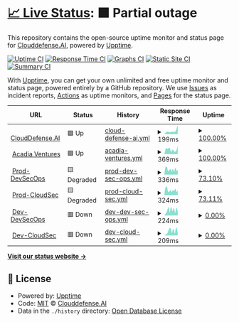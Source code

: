 # [📈 Live Status](https://Clouddefense.AI.github.io/upptime): <!--live status--> **🟧 Partial outage**

This repository contains the open-source uptime monitor and status page for [Clouddefense.AI](https://Clouddefense.AI.github.io/upptime), powered by [Upptime](https://github.com/upptime/upptime).

[![Uptime CI](https://github.com/Clouddefense.AI/upptime/workflows/Uptime%20CI/badge.svg)](https://github.com/Clouddefense.AI/upptime/actions?query=workflow%3A%22Uptime+CI%22)
[![Response Time CI](https://github.com/Clouddefense.AI/upptime/workflows/Response%20Time%20CI/badge.svg)](https://github.com/Clouddefense.AI/upptime/actions?query=workflow%3A%22Response+Time+CI%22)
[![Graphs CI](https://github.com/Clouddefense.AI/upptime/workflows/Graphs%20CI/badge.svg)](https://github.com/Clouddefense.AI/upptime/actions?query=workflow%3A%22Graphs+CI%22)
[![Static Site CI](https://github.com/Clouddefense.AI/upptime/workflows/Static%20Site%20CI/badge.svg)](https://github.com/Clouddefense.AI/upptime/actions?query=workflow%3A%22Static+Site+CI%22)
[![Summary CI](https://github.com/Clouddefense.AI/upptime/workflows/Summary%20CI/badge.svg)](https://github.com/Clouddefense.AI/upptime/actions?query=workflow%3A%22Summary+CI%22)

With [Upptime](https://upptime.js.org), you can get your own unlimited and free uptime monitor and status page, powered entirely by a GitHub repository. We use [Issues](https://github.com/Clouddefense.AI/upptime/issues) as incident reports, [Actions](https://github.com/Clouddefense.AI/upptime/actions) as uptime monitors, and [Pages](https://Clouddefense.AI.github.io/upptime) for the status page.

<!--start: status pages-->
<!-- This summary is generated by Upptime (https://github.com/upptime/upptime) -->
<!-- Do not edit this manually, your changes will be overwritten -->
<!-- prettier-ignore -->
| URL | Status | History | Response Time | Uptime |
| --- | ------ | ------- | ------------- | ------ |
| <img alt="" src="https://icons.duckduckgo.com/ip3/www.clouddefense.ai.ico" height="13"> [CloudDefense.AI](https://www.clouddefense.ai) | 🟩 Up | [cloud-defense-ai.yml](https://github.com/CloudDefenseAI/upptime/commits/HEAD/history/cloud-defense-ai.yml) | <details><summary><img alt="Response time graph" src="./graphs/cloud-defense-ai/response-time-week.png" height="20"> 199ms</summary><br><a href="https://upptime.clouddefenseai.com/history/cloud-defense-ai"><img alt="Response time 199" src="https://img.shields.io/endpoint?url=https%3A%2F%2Fraw.githubusercontent.com%2FCloudDefenseAI%2Fupptime%2FHEAD%2Fapi%2Fcloud-defense-ai%2Fresponse-time.json"></a><br><a href="https://upptime.clouddefenseai.com/history/cloud-defense-ai"><img alt="24-hour response time 253" src="https://img.shields.io/endpoint?url=https%3A%2F%2Fraw.githubusercontent.com%2FCloudDefenseAI%2Fupptime%2FHEAD%2Fapi%2Fcloud-defense-ai%2Fresponse-time-day.json"></a><br><a href="https://upptime.clouddefenseai.com/history/cloud-defense-ai"><img alt="7-day response time 199" src="https://img.shields.io/endpoint?url=https%3A%2F%2Fraw.githubusercontent.com%2FCloudDefenseAI%2Fupptime%2FHEAD%2Fapi%2Fcloud-defense-ai%2Fresponse-time-week.json"></a><br><a href="https://upptime.clouddefenseai.com/history/cloud-defense-ai"><img alt="30-day response time 199" src="https://img.shields.io/endpoint?url=https%3A%2F%2Fraw.githubusercontent.com%2FCloudDefenseAI%2Fupptime%2FHEAD%2Fapi%2Fcloud-defense-ai%2Fresponse-time-month.json"></a><br><a href="https://upptime.clouddefenseai.com/history/cloud-defense-ai"><img alt="1-year response time 199" src="https://img.shields.io/endpoint?url=https%3A%2F%2Fraw.githubusercontent.com%2FCloudDefenseAI%2Fupptime%2FHEAD%2Fapi%2Fcloud-defense-ai%2Fresponse-time-year.json"></a></details> | <details><summary><a href="https://upptime.clouddefenseai.com/history/cloud-defense-ai">100.00%</a></summary><a href="https://upptime.clouddefenseai.com/history/cloud-defense-ai"><img alt="All-time uptime 100.00%" src="https://img.shields.io/endpoint?url=https%3A%2F%2Fraw.githubusercontent.com%2FCloudDefenseAI%2Fupptime%2FHEAD%2Fapi%2Fcloud-defense-ai%2Fuptime.json"></a><br><a href="https://upptime.clouddefenseai.com/history/cloud-defense-ai"><img alt="24-hour uptime 100.00%" src="https://img.shields.io/endpoint?url=https%3A%2F%2Fraw.githubusercontent.com%2FCloudDefenseAI%2Fupptime%2FHEAD%2Fapi%2Fcloud-defense-ai%2Fuptime-day.json"></a><br><a href="https://upptime.clouddefenseai.com/history/cloud-defense-ai"><img alt="7-day uptime 100.00%" src="https://img.shields.io/endpoint?url=https%3A%2F%2Fraw.githubusercontent.com%2FCloudDefenseAI%2Fupptime%2FHEAD%2Fapi%2Fcloud-defense-ai%2Fuptime-week.json"></a><br><a href="https://upptime.clouddefenseai.com/history/cloud-defense-ai"><img alt="30-day uptime 100.00%" src="https://img.shields.io/endpoint?url=https%3A%2F%2Fraw.githubusercontent.com%2FCloudDefenseAI%2Fupptime%2FHEAD%2Fapi%2Fcloud-defense-ai%2Fuptime-month.json"></a><br><a href="https://upptime.clouddefenseai.com/history/cloud-defense-ai"><img alt="1-year uptime 100.00%" src="https://img.shields.io/endpoint?url=https%3A%2F%2Fraw.githubusercontent.com%2FCloudDefenseAI%2Fupptime%2FHEAD%2Fapi%2Fcloud-defense-ai%2Fuptime-year.json"></a></details>
| <img alt="" src="https://icons.duckduckgo.com/ip3/acadia.ventures.ico" height="13"> [Acadia Ventures](https://acadia.ventures) | 🟩 Up | [acadia-ventures.yml](https://github.com/CloudDefenseAI/upptime/commits/HEAD/history/acadia-ventures.yml) | <details><summary><img alt="Response time graph" src="./graphs/acadia-ventures/response-time-week.png" height="20"> 369ms</summary><br><a href="https://upptime.clouddefenseai.com/history/acadia-ventures"><img alt="Response time 369" src="https://img.shields.io/endpoint?url=https%3A%2F%2Fraw.githubusercontent.com%2FCloudDefenseAI%2Fupptime%2FHEAD%2Fapi%2Facadia-ventures%2Fresponse-time.json"></a><br><a href="https://upptime.clouddefenseai.com/history/acadia-ventures"><img alt="24-hour response time 356" src="https://img.shields.io/endpoint?url=https%3A%2F%2Fraw.githubusercontent.com%2FCloudDefenseAI%2Fupptime%2FHEAD%2Fapi%2Facadia-ventures%2Fresponse-time-day.json"></a><br><a href="https://upptime.clouddefenseai.com/history/acadia-ventures"><img alt="7-day response time 369" src="https://img.shields.io/endpoint?url=https%3A%2F%2Fraw.githubusercontent.com%2FCloudDefenseAI%2Fupptime%2FHEAD%2Fapi%2Facadia-ventures%2Fresponse-time-week.json"></a><br><a href="https://upptime.clouddefenseai.com/history/acadia-ventures"><img alt="30-day response time 369" src="https://img.shields.io/endpoint?url=https%3A%2F%2Fraw.githubusercontent.com%2FCloudDefenseAI%2Fupptime%2FHEAD%2Fapi%2Facadia-ventures%2Fresponse-time-month.json"></a><br><a href="https://upptime.clouddefenseai.com/history/acadia-ventures"><img alt="1-year response time 369" src="https://img.shields.io/endpoint?url=https%3A%2F%2Fraw.githubusercontent.com%2FCloudDefenseAI%2Fupptime%2FHEAD%2Fapi%2Facadia-ventures%2Fresponse-time-year.json"></a></details> | <details><summary><a href="https://upptime.clouddefenseai.com/history/acadia-ventures">100.00%</a></summary><a href="https://upptime.clouddefenseai.com/history/acadia-ventures"><img alt="All-time uptime 100.00%" src="https://img.shields.io/endpoint?url=https%3A%2F%2Fraw.githubusercontent.com%2FCloudDefenseAI%2Fupptime%2FHEAD%2Fapi%2Facadia-ventures%2Fuptime.json"></a><br><a href="https://upptime.clouddefenseai.com/history/acadia-ventures"><img alt="24-hour uptime 100.00%" src="https://img.shields.io/endpoint?url=https%3A%2F%2Fraw.githubusercontent.com%2FCloudDefenseAI%2Fupptime%2FHEAD%2Fapi%2Facadia-ventures%2Fuptime-day.json"></a><br><a href="https://upptime.clouddefenseai.com/history/acadia-ventures"><img alt="7-day uptime 100.00%" src="https://img.shields.io/endpoint?url=https%3A%2F%2Fraw.githubusercontent.com%2FCloudDefenseAI%2Fupptime%2FHEAD%2Fapi%2Facadia-ventures%2Fuptime-week.json"></a><br><a href="https://upptime.clouddefenseai.com/history/acadia-ventures"><img alt="30-day uptime 100.00%" src="https://img.shields.io/endpoint?url=https%3A%2F%2Fraw.githubusercontent.com%2FCloudDefenseAI%2Fupptime%2FHEAD%2Fapi%2Facadia-ventures%2Fuptime-month.json"></a><br><a href="https://upptime.clouddefenseai.com/history/acadia-ventures"><img alt="1-year uptime 100.00%" src="https://img.shields.io/endpoint?url=https%3A%2F%2Fraw.githubusercontent.com%2FCloudDefenseAI%2Fupptime%2FHEAD%2Fapi%2Facadia-ventures%2Fuptime-year.json"></a></details>
| <img alt="" src="https://icons.duckduckgo.com/ip3/console.clouddefenseai.com.ico" height="13"> [Prod-DevSecOps](https://console.clouddefenseai.com/authentication/sign-in) | 🟨 Degraded | [prod-dev-sec-ops.yml](https://github.com/CloudDefenseAI/upptime/commits/HEAD/history/prod-dev-sec-ops.yml) | <details><summary><img alt="Response time graph" src="./graphs/prod-dev-sec-ops/response-time-week.png" height="20"> 336ms</summary><br><a href="https://upptime.clouddefenseai.com/history/prod-dev-sec-ops"><img alt="Response time 336" src="https://img.shields.io/endpoint?url=https%3A%2F%2Fraw.githubusercontent.com%2FCloudDefenseAI%2Fupptime%2FHEAD%2Fapi%2Fprod-dev-sec-ops%2Fresponse-time.json"></a><br><a href="https://upptime.clouddefenseai.com/history/prod-dev-sec-ops"><img alt="24-hour response time 336" src="https://img.shields.io/endpoint?url=https%3A%2F%2Fraw.githubusercontent.com%2FCloudDefenseAI%2Fupptime%2FHEAD%2Fapi%2Fprod-dev-sec-ops%2Fresponse-time-day.json"></a><br><a href="https://upptime.clouddefenseai.com/history/prod-dev-sec-ops"><img alt="7-day response time 336" src="https://img.shields.io/endpoint?url=https%3A%2F%2Fraw.githubusercontent.com%2FCloudDefenseAI%2Fupptime%2FHEAD%2Fapi%2Fprod-dev-sec-ops%2Fresponse-time-week.json"></a><br><a href="https://upptime.clouddefenseai.com/history/prod-dev-sec-ops"><img alt="30-day response time 336" src="https://img.shields.io/endpoint?url=https%3A%2F%2Fraw.githubusercontent.com%2FCloudDefenseAI%2Fupptime%2FHEAD%2Fapi%2Fprod-dev-sec-ops%2Fresponse-time-month.json"></a><br><a href="https://upptime.clouddefenseai.com/history/prod-dev-sec-ops"><img alt="1-year response time 336" src="https://img.shields.io/endpoint?url=https%3A%2F%2Fraw.githubusercontent.com%2FCloudDefenseAI%2Fupptime%2FHEAD%2Fapi%2Fprod-dev-sec-ops%2Fresponse-time-year.json"></a></details> | <details><summary><a href="https://upptime.clouddefenseai.com/history/prod-dev-sec-ops">73.10%</a></summary><a href="https://upptime.clouddefenseai.com/history/prod-dev-sec-ops"><img alt="All-time uptime 73.10%" src="https://img.shields.io/endpoint?url=https%3A%2F%2Fraw.githubusercontent.com%2FCloudDefenseAI%2Fupptime%2FHEAD%2Fapi%2Fprod-dev-sec-ops%2Fuptime.json"></a><br><a href="https://upptime.clouddefenseai.com/history/prod-dev-sec-ops"><img alt="24-hour uptime 73.10%" src="https://img.shields.io/endpoint?url=https%3A%2F%2Fraw.githubusercontent.com%2FCloudDefenseAI%2Fupptime%2FHEAD%2Fapi%2Fprod-dev-sec-ops%2Fuptime-day.json"></a><br><a href="https://upptime.clouddefenseai.com/history/prod-dev-sec-ops"><img alt="7-day uptime 73.10%" src="https://img.shields.io/endpoint?url=https%3A%2F%2Fraw.githubusercontent.com%2FCloudDefenseAI%2Fupptime%2FHEAD%2Fapi%2Fprod-dev-sec-ops%2Fuptime-week.json"></a><br><a href="https://upptime.clouddefenseai.com/history/prod-dev-sec-ops"><img alt="30-day uptime 73.10%" src="https://img.shields.io/endpoint?url=https%3A%2F%2Fraw.githubusercontent.com%2FCloudDefenseAI%2Fupptime%2FHEAD%2Fapi%2Fprod-dev-sec-ops%2Fuptime-month.json"></a><br><a href="https://upptime.clouddefenseai.com/history/prod-dev-sec-ops"><img alt="1-year uptime 73.10%" src="https://img.shields.io/endpoint?url=https%3A%2F%2Fraw.githubusercontent.com%2FCloudDefenseAI%2Fupptime%2FHEAD%2Fapi%2Fprod-dev-sec-ops%2Fuptime-year.json"></a></details>
| <img alt="" src="https://icons.duckduckgo.com/ip3/acs-us.clouddefenseai.com.ico" height="13"> [Prod-CloudSec](https://acs-us.clouddefenseai.com/auth/login) | 🟨 Degraded | [prod-cloud-sec.yml](https://github.com/CloudDefenseAI/upptime/commits/HEAD/history/prod-cloud-sec.yml) | <details><summary><img alt="Response time graph" src="./graphs/prod-cloud-sec/response-time-week.png" height="20"> 324ms</summary><br><a href="https://upptime.clouddefenseai.com/history/prod-cloud-sec"><img alt="Response time 324" src="https://img.shields.io/endpoint?url=https%3A%2F%2Fraw.githubusercontent.com%2FCloudDefenseAI%2Fupptime%2FHEAD%2Fapi%2Fprod-cloud-sec%2Fresponse-time.json"></a><br><a href="https://upptime.clouddefenseai.com/history/prod-cloud-sec"><img alt="24-hour response time 324" src="https://img.shields.io/endpoint?url=https%3A%2F%2Fraw.githubusercontent.com%2FCloudDefenseAI%2Fupptime%2FHEAD%2Fapi%2Fprod-cloud-sec%2Fresponse-time-day.json"></a><br><a href="https://upptime.clouddefenseai.com/history/prod-cloud-sec"><img alt="7-day response time 324" src="https://img.shields.io/endpoint?url=https%3A%2F%2Fraw.githubusercontent.com%2FCloudDefenseAI%2Fupptime%2FHEAD%2Fapi%2Fprod-cloud-sec%2Fresponse-time-week.json"></a><br><a href="https://upptime.clouddefenseai.com/history/prod-cloud-sec"><img alt="30-day response time 324" src="https://img.shields.io/endpoint?url=https%3A%2F%2Fraw.githubusercontent.com%2FCloudDefenseAI%2Fupptime%2FHEAD%2Fapi%2Fprod-cloud-sec%2Fresponse-time-month.json"></a><br><a href="https://upptime.clouddefenseai.com/history/prod-cloud-sec"><img alt="1-year response time 324" src="https://img.shields.io/endpoint?url=https%3A%2F%2Fraw.githubusercontent.com%2FCloudDefenseAI%2Fupptime%2FHEAD%2Fapi%2Fprod-cloud-sec%2Fresponse-time-year.json"></a></details> | <details><summary><a href="https://upptime.clouddefenseai.com/history/prod-cloud-sec">73.11%</a></summary><a href="https://upptime.clouddefenseai.com/history/prod-cloud-sec"><img alt="All-time uptime 73.11%" src="https://img.shields.io/endpoint?url=https%3A%2F%2Fraw.githubusercontent.com%2FCloudDefenseAI%2Fupptime%2FHEAD%2Fapi%2Fprod-cloud-sec%2Fuptime.json"></a><br><a href="https://upptime.clouddefenseai.com/history/prod-cloud-sec"><img alt="24-hour uptime 73.11%" src="https://img.shields.io/endpoint?url=https%3A%2F%2Fraw.githubusercontent.com%2FCloudDefenseAI%2Fupptime%2FHEAD%2Fapi%2Fprod-cloud-sec%2Fuptime-day.json"></a><br><a href="https://upptime.clouddefenseai.com/history/prod-cloud-sec"><img alt="7-day uptime 73.11%" src="https://img.shields.io/endpoint?url=https%3A%2F%2Fraw.githubusercontent.com%2FCloudDefenseAI%2Fupptime%2FHEAD%2Fapi%2Fprod-cloud-sec%2Fuptime-week.json"></a><br><a href="https://upptime.clouddefenseai.com/history/prod-cloud-sec"><img alt="30-day uptime 73.11%" src="https://img.shields.io/endpoint?url=https%3A%2F%2Fraw.githubusercontent.com%2FCloudDefenseAI%2Fupptime%2FHEAD%2Fapi%2Fprod-cloud-sec%2Fuptime-month.json"></a><br><a href="https://upptime.clouddefenseai.com/history/prod-cloud-sec"><img alt="1-year uptime 73.11%" src="https://img.shields.io/endpoint?url=https%3A%2F%2Fraw.githubusercontent.com%2FCloudDefenseAI%2Fupptime%2FHEAD%2Fapi%2Fprod-cloud-sec%2Fuptime-year.json"></a></details>
| <img alt="" src="https://icons.duckduckgo.com/ip3/dev.clouddefenseai.com.ico" height="13"> [Dev-DevSecOps](https://dev.clouddefenseai.com/authentication/sign-in) | 🟥 Down | [dev-dev-sec-ops.yml](https://github.com/CloudDefenseAI/upptime/commits/HEAD/history/dev-dev-sec-ops.yml) | <details><summary><img alt="Response time graph" src="./graphs/dev-dev-sec-ops/response-time-week.png" height="20"> 224ms</summary><br><a href="https://upptime.clouddefenseai.com/history/dev-dev-sec-ops"><img alt="Response time 224" src="https://img.shields.io/endpoint?url=https%3A%2F%2Fraw.githubusercontent.com%2FCloudDefenseAI%2Fupptime%2FHEAD%2Fapi%2Fdev-dev-sec-ops%2Fresponse-time.json"></a><br><a href="https://upptime.clouddefenseai.com/history/dev-dev-sec-ops"><img alt="24-hour response time 224" src="https://img.shields.io/endpoint?url=https%3A%2F%2Fraw.githubusercontent.com%2FCloudDefenseAI%2Fupptime%2FHEAD%2Fapi%2Fdev-dev-sec-ops%2Fresponse-time-day.json"></a><br><a href="https://upptime.clouddefenseai.com/history/dev-dev-sec-ops"><img alt="7-day response time 224" src="https://img.shields.io/endpoint?url=https%3A%2F%2Fraw.githubusercontent.com%2FCloudDefenseAI%2Fupptime%2FHEAD%2Fapi%2Fdev-dev-sec-ops%2Fresponse-time-week.json"></a><br><a href="https://upptime.clouddefenseai.com/history/dev-dev-sec-ops"><img alt="30-day response time 224" src="https://img.shields.io/endpoint?url=https%3A%2F%2Fraw.githubusercontent.com%2FCloudDefenseAI%2Fupptime%2FHEAD%2Fapi%2Fdev-dev-sec-ops%2Fresponse-time-month.json"></a><br><a href="https://upptime.clouddefenseai.com/history/dev-dev-sec-ops"><img alt="1-year response time 224" src="https://img.shields.io/endpoint?url=https%3A%2F%2Fraw.githubusercontent.com%2FCloudDefenseAI%2Fupptime%2FHEAD%2Fapi%2Fdev-dev-sec-ops%2Fresponse-time-year.json"></a></details> | <details><summary><a href="https://upptime.clouddefenseai.com/history/dev-dev-sec-ops">0.00%</a></summary><a href="https://upptime.clouddefenseai.com/history/dev-dev-sec-ops"><img alt="All-time uptime 0.00%" src="https://img.shields.io/endpoint?url=https%3A%2F%2Fraw.githubusercontent.com%2FCloudDefenseAI%2Fupptime%2FHEAD%2Fapi%2Fdev-dev-sec-ops%2Fuptime.json"></a><br><a href="https://upptime.clouddefenseai.com/history/dev-dev-sec-ops"><img alt="24-hour uptime 0.00%" src="https://img.shields.io/endpoint?url=https%3A%2F%2Fraw.githubusercontent.com%2FCloudDefenseAI%2Fupptime%2FHEAD%2Fapi%2Fdev-dev-sec-ops%2Fuptime-day.json"></a><br><a href="https://upptime.clouddefenseai.com/history/dev-dev-sec-ops"><img alt="7-day uptime 0.00%" src="https://img.shields.io/endpoint?url=https%3A%2F%2Fraw.githubusercontent.com%2FCloudDefenseAI%2Fupptime%2FHEAD%2Fapi%2Fdev-dev-sec-ops%2Fuptime-week.json"></a><br><a href="https://upptime.clouddefenseai.com/history/dev-dev-sec-ops"><img alt="30-day uptime 0.00%" src="https://img.shields.io/endpoint?url=https%3A%2F%2Fraw.githubusercontent.com%2FCloudDefenseAI%2Fupptime%2FHEAD%2Fapi%2Fdev-dev-sec-ops%2Fuptime-month.json"></a><br><a href="https://upptime.clouddefenseai.com/history/dev-dev-sec-ops"><img alt="1-year uptime 0.00%" src="https://img.shields.io/endpoint?url=https%3A%2F%2Fraw.githubusercontent.com%2FCloudDefenseAI%2Fupptime%2FHEAD%2Fapi%2Fdev-dev-sec-ops%2Fuptime-year.json"></a></details>
| <img alt="" src="https://icons.duckduckgo.com/ip3/acs-dev.clouddefenseai.com.ico" height="13"> [Dev-CloudSec](https://acs-dev.clouddefenseai.com/auth/login) | 🟥 Down | [dev-cloud-sec.yml](https://github.com/CloudDefenseAI/upptime/commits/HEAD/history/dev-cloud-sec.yml) | <details><summary><img alt="Response time graph" src="./graphs/dev-cloud-sec/response-time-week.png" height="20"> 209ms</summary><br><a href="https://upptime.clouddefenseai.com/history/dev-cloud-sec"><img alt="Response time 209" src="https://img.shields.io/endpoint?url=https%3A%2F%2Fraw.githubusercontent.com%2FCloudDefenseAI%2Fupptime%2FHEAD%2Fapi%2Fdev-cloud-sec%2Fresponse-time.json"></a><br><a href="https://upptime.clouddefenseai.com/history/dev-cloud-sec"><img alt="24-hour response time 209" src="https://img.shields.io/endpoint?url=https%3A%2F%2Fraw.githubusercontent.com%2FCloudDefenseAI%2Fupptime%2FHEAD%2Fapi%2Fdev-cloud-sec%2Fresponse-time-day.json"></a><br><a href="https://upptime.clouddefenseai.com/history/dev-cloud-sec"><img alt="7-day response time 209" src="https://img.shields.io/endpoint?url=https%3A%2F%2Fraw.githubusercontent.com%2FCloudDefenseAI%2Fupptime%2FHEAD%2Fapi%2Fdev-cloud-sec%2Fresponse-time-week.json"></a><br><a href="https://upptime.clouddefenseai.com/history/dev-cloud-sec"><img alt="30-day response time 209" src="https://img.shields.io/endpoint?url=https%3A%2F%2Fraw.githubusercontent.com%2FCloudDefenseAI%2Fupptime%2FHEAD%2Fapi%2Fdev-cloud-sec%2Fresponse-time-month.json"></a><br><a href="https://upptime.clouddefenseai.com/history/dev-cloud-sec"><img alt="1-year response time 209" src="https://img.shields.io/endpoint?url=https%3A%2F%2Fraw.githubusercontent.com%2FCloudDefenseAI%2Fupptime%2FHEAD%2Fapi%2Fdev-cloud-sec%2Fresponse-time-year.json"></a></details> | <details><summary><a href="https://upptime.clouddefenseai.com/history/dev-cloud-sec">0.00%</a></summary><a href="https://upptime.clouddefenseai.com/history/dev-cloud-sec"><img alt="All-time uptime 0.00%" src="https://img.shields.io/endpoint?url=https%3A%2F%2Fraw.githubusercontent.com%2FCloudDefenseAI%2Fupptime%2FHEAD%2Fapi%2Fdev-cloud-sec%2Fuptime.json"></a><br><a href="https://upptime.clouddefenseai.com/history/dev-cloud-sec"><img alt="24-hour uptime 0.00%" src="https://img.shields.io/endpoint?url=https%3A%2F%2Fraw.githubusercontent.com%2FCloudDefenseAI%2Fupptime%2FHEAD%2Fapi%2Fdev-cloud-sec%2Fuptime-day.json"></a><br><a href="https://upptime.clouddefenseai.com/history/dev-cloud-sec"><img alt="7-day uptime 0.00%" src="https://img.shields.io/endpoint?url=https%3A%2F%2Fraw.githubusercontent.com%2FCloudDefenseAI%2Fupptime%2FHEAD%2Fapi%2Fdev-cloud-sec%2Fuptime-week.json"></a><br><a href="https://upptime.clouddefenseai.com/history/dev-cloud-sec"><img alt="30-day uptime 0.00%" src="https://img.shields.io/endpoint?url=https%3A%2F%2Fraw.githubusercontent.com%2FCloudDefenseAI%2Fupptime%2FHEAD%2Fapi%2Fdev-cloud-sec%2Fuptime-month.json"></a><br><a href="https://upptime.clouddefenseai.com/history/dev-cloud-sec"><img alt="1-year uptime 0.00%" src="https://img.shields.io/endpoint?url=https%3A%2F%2Fraw.githubusercontent.com%2FCloudDefenseAI%2Fupptime%2FHEAD%2Fapi%2Fdev-cloud-sec%2Fuptime-year.json"></a></details>

<!--end: status pages-->

[**Visit our status website →**](https://ClouddefenseAI.github.io/upptime)

## 📄 License

- Powered by: [Upptime](https://github.com/upptime/upptime)
- Code: [MIT](./LICENSE) © [Clouddefense.AI](https://Clouddefense.AI.github.io/upptime)
- Data in the `./history` directory: [Open Database License](https://opendatacommons.org/licenses/odbl/1-0/)
